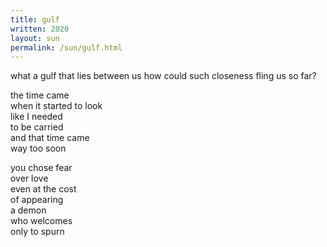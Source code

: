 ```yaml
---
title: gulf
written: 2020
layout: sun
permalink: /sun/gulf.html
---
```


<div class="poem">
what a gulf  
that lies between us  
how could such closeness  
fling us so far?  
  
  
the time came  
when it started to look  
like I needed  
to be carried  
and that time came  
way too soon  
  
  
you chose fear  
over love  
even at the cost  
of appearing  
a demon  
who welcomes  
only to spurn  
</div>
